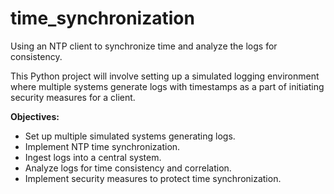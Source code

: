 # time_synchronization
Using an NTP client to synchronize time and analyze the logs for consistency.

This Python project will involve setting up a simulated logging environment where multiple systems generate logs with timestamps as a part of initiating security measures for a client.

<b>Objectives:</b>
- Set up multiple simulated systems generating logs.
- Implement NTP time synchronization.
- Ingest logs into a central system.
- Analyze logs for time consistency and correlation.
- Implement security measures to protect time synchronization.
